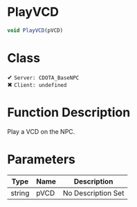 # PlayVCD
```js	
void PlayVCD(pVCD)
```
# Class
✔ `Server: CDOTA_BaseNPC`  
✖ `Client: undefined`  

# Function Description
Play a VCD on the NPC.
# Parameters
Type|Name|Description
--|--|--
string|pVCD|No Description Set
